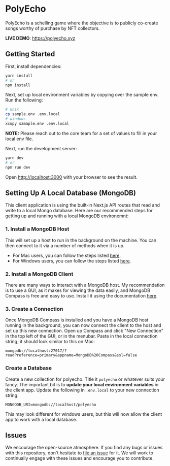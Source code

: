 # PolyEcho

PolyEcho is a schelling game where the objective is to publicly co-create songs worthy of purchase by NFT collectors.

**LIVE DEMO**: <https://polyecho.xyz>

## Getting Started

First, install dependencies:

```bash
yarn install
# or
npm install
```

Next, set up local environment variables by copying over the sample env. Run the following:

```bash
# unix
cp sample.env .env.local
# windows
xcopy samaple.env .env.local
```

**NOTE:** Please reach out to the core team for a set of values to fill in your local env file.

Next, run the development server:

```bash
yarn dev
# or
npm run dev
```

Open [http://localhost:3000](http://localhost:3000) with your browser to see the result.

## Setting Up A Local Database (MongoDB)

This client application is using the built-in Next.js API routes that read and write to a local Mongo database. Here are our recommended steps for getting up and running with a local MongoDB environemnt:

### 1. Install a MongoDB Host

This will set up a host to run in the background on the machine. You can then connect to it via a number of methods when it is up.

- For Mac users, you can follow the steps listed [here](https://medium.com/macoclock/setup-mongodb-on-macos-94e0c687c649).
- For Windows users, you can follow the steps listed [here](https://medium.com/stackfame/run-mongodb-as-a-service-in-windows-b0acd3a4b712).

### 2. Install a MongoDB Client

There are many ways to interact with a MongoDB host. My recommendation is to use a GUI, as it makes for viewing the data easily, and MongoDB Compass is free and easy to use. Install it using the documentation [here](https://docs.mongodb.com/compass/current/install/).

### 3. Create a Connection

Once MongoDB Compass is installed and you have a MongoDB host running in the background, you can now connect the client to the host and set up this new connection. Open up Compass and click "New Connection" in the top left of the GUI, or in the menubar. Paste in the local connection string; it should look similar to this on Mac:

`mongodb://localhost:27017/?readPreference=primary&appname=MongoDB%20Compass&ssl=false`

### Create a Database

Create a new collection for polyecho. Title it `polyecho` or whatever suits your fancy. The important bit is to **update your local environment variables** in the client app. Update the following in `.env.local` to your new connection string:

`MONGODB_URI=mongodb://localhost/polyecho`

This may look different for windows users, but this will now allow the client app to work with a local database.

## Issues

We encourage the open-source atmosphere. If you find any bugs or issues with this repository, don't hesitate to [file an issue](https://github.com/polyecho/polyecho/issues/new) for it. We will work to continually engage with these issues and encourage you to contribute.

